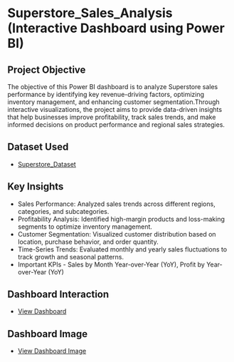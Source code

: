 # Superstore_Sales_Analysis (Interactive Dashboard using Power BI)
## Project Objective
The objective of this Power BI dashboard is to analyze Superstore sales performance by identifying key revenue-driving factors, optimizing inventory management, and enhancing customer segmentation.Through interactive visualizations, the project aims to provide data-driven insights that help businesses improve profitability, track sales trends, and make informed decisions on product performance and regional sales strategies.


## Dataset Used
- <a href="https://github.com/piyushhk/Superstore_Sales_Analysis/blob/main/Superstore%20Dataset.xls">Superstore_Dataset</a>

## Key Insights
- Sales Performance: Analyzed sales trends across different regions, categories, and subcategories.
- Profitability Analysis: Identified high-margin products and loss-making segments to optimize inventory management.
- Customer Segmentation: Visualized customer distribution based on location, purchase behavior, and order quantity.
- Time-Series Trends: Evaluated monthly and yearly sales fluctuations to track growth and seasonal patterns.
- Important KPIs - Sales by Month Year-over-Year (YoY), Profit by Year-over-Year (YoY)

## Dashboard Interaction
- <a href="https://github.com/piyushhk/Superstore_Sales_Analysis/blob/main/PowerBi%20Presentation.pbix">View Dashboard</a>

## Dashboard Image
- <a href="https://github.com/piyushhk/Superstore_Sales_Analysis/blob/main/PowerBI%20Sales%20Dashboard.png">View Dashboard Image</a>


